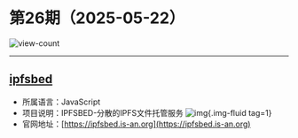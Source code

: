 # 第26期（2025-05-22）

![view-count](https://count.getloli.com/@xiaoxuan6-weekly-20250522)

---
## [ipfsbed](https://github.com/bestZwei/ipfsbed)
- 所属语言：JavaScript
- 项目说明：IPFSBED-分散的IPFS文件托管服务
![img](https://mirror.ghproxy.com/https://raw.githubusercontent.com/xiaoxuan6/weekly/main/docs/static/images/2025-05-22/1747919310.png){.img-fluid tag=1}
- 官网地址：[https://ipfsbed.is-an.org](https://ipfsbed.is-an.org)
